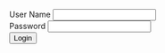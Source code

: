 
<html>

<head>

<title> This is Title </title>

<meta content="encoding" values="utf-8" >

<script> 



function abcd (){

alert("Button Clicked");

}

</script>

</head>

<body>
     <lable>User Name</lable> 	
     <input />
<br> 
	<lable> Password</lable> 
	<input type="Password" />
<br>
	<button onClick="abcd()">Login</button> 
</body>

</html>
